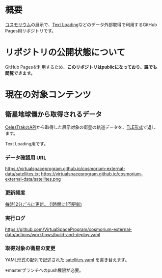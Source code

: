 概要
====
[コスモリウム]の展示で、[Text Loading]などのデータ外部取得で利用するGitHub Pages用リポジトリです。

[コスモリウム]: https://virtualspaceprogram.org/information/2022-10-14-COSMORIUMannounce "『VR宇宙博物館 コスモリウム』は、「人はなぜ宇宙に惹かれるのか？」を基本テーマに、VRならではの展示を経てその自らの答えを探すワールドです。"
[Text Loading]: https://creators.vrchat.com/worlds/udon/string-loading/ "String Loading allows you to download text files from the internet and use them in your VRChat world."

リポジトリの公開状態について
============================
GitHub Pagesを利用するため、**このリポジトリはpublicになっており、誰でも閲覧できます。**

現在の対象コンテンツ
====================
衛星地球儀から取得されるデータ
------------------------------
[CelesTrakのAPI]から取得した展示対象の衛星の軌道データを、[TLE形式]で返します。

Text Loading用です。

[CelesTrakのAPI]: https://celestrak.org/NORAD/documentation/gp-data-formats.php
[TLE形式]: https://ja.wikipedia.org/wiki/2%E8%A1%8C%E8%BB%8C%E9%81%93%E8%A6%81%E7%B4%A0%E5%BD%A2%E5%BC%8F "2行軌道要素形式は、アメリカ航空宇宙局 (NASA) と北アメリカ航空宇宙防衛司令部 (NORAD) が現在でも使用している、人工衛星の地心座標系におけるケプラー軌道要素のテキスト形式のフォーマットである。"

### データ確認用 URL
https://virtualspaceprogram.github.io/cosmorium-external-data/satellites.txt
https://virtualspaceprogram.github.io/cosmorium-external-data/satellites.png

### 更新頻度
[毎時12分ごろに更新。 (1時間に1回更新)](./.github/workflows/build-and-deploy.yaml#L2-L4)

### 実行ログ
https://github.com/VirtualSpaceProgram/cosmorium-external-data/actions/workflows/build-and-deploy.yaml

### 取得対象の衛星の変更
YAML形式の配列で記述された [satellites.yaml] を書き替えます。

※masterブランチへのpush権限が必要。

[satellites.yaml]: ./satellites.yaml
